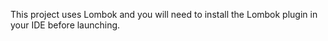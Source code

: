 This project uses Lombok and you will need to install the Lombok plugin in your IDE before launching.
